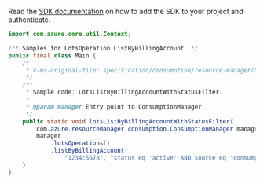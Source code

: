 Read the [SDK documentation](https://github.com/Azure/azure-sdk-for-java/blob/azure-resourcemanager-consumption_1.0.0-beta.3/sdk/consumption/azure-resourcemanager-consumption/README.md) on how to add the SDK to your project and authenticate.

```java
import com.azure.core.util.Context;

/** Samples for LotsOperation ListByBillingAccount. */
public final class Main {
    /*
     * x-ms-original-file: specification/consumption/resource-manager/Microsoft.Consumption/stable/2021-10-01/examples/LotsListByBillingAccountWithFilters.json
     */
    /**
     * Sample code: LotsListByBillingAccountWithStatusFilter.
     *
     * @param manager Entry point to ConsumptionManager.
     */
    public static void lotsListByBillingAccountWithStatusFilter(
        com.azure.resourcemanager.consumption.ConsumptionManager manager) {
        manager
            .lotsOperations()
            .listByBillingAccount(
                "1234:5678", "status eq 'active' AND source eq 'consumptioncommitment'", Context.NONE);
    }
}
```
